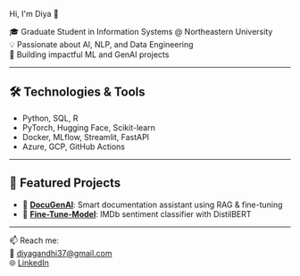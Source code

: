 Hi, I'm Diya 👋

🎓 Graduate Student in Information Systems @ Northeastern University  
💡 Passionate about AI, NLP, and Data Engineering  
🚀 Building impactful ML and GenAI projects

---

## 🛠️ Technologies & Tools

- Python, SQL, R
- PyTorch, Hugging Face, Scikit-learn
- Docker, MLflow, Streamlit, FastAPI
- Azure, GCP, GitHub Actions

---

## 🌟 Featured Projects

- 🔎 [**DocuGenAI**](https://github.com/diya02327/DocuGenAI): Smart documentation assistant using RAG & fine-tuning
- 🧠 [**Fine-Tune-Model**](https://github.com/diya02327/Fine-Tune-Model): IMDb sentiment classifier with DistilBERT
---

📫 Reach me:  
📧 [diyagandhi37@gmail.com](mailto:diyagandhi37@gmail.com)  
🌐 [LinkedIn](https://www.linkedin.com/in/diya-gandhi-3735321b9/)  

